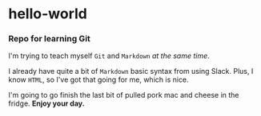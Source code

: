 # hello-world
### Repo for learning Git

I'm trying to teach myself `Git` and `Markdown` *at the same time*.

I already have quite a bit of `Markdown` basic syntax from using Slack. Plus, I know `HTML`, so I've got that going for me, which is nice.

I'm going to go finish the last bit of pulled pork mac and cheese in the fridge. **Enjoy your day.**
